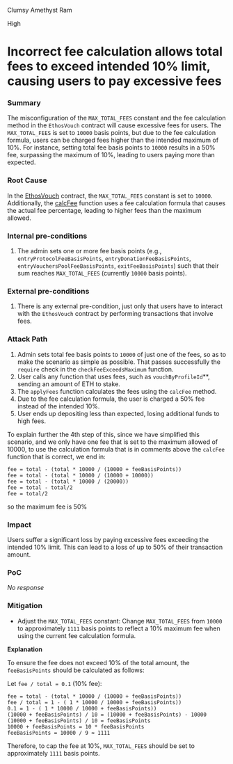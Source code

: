 Clumsy Amethyst Ram

High

# Incorrect fee calculation allows total fees to exceed intended 10% limit, causing users to pay excessive fees

### Summary

The misconfiguration of the `MAX_TOTAL_FEES` constant and the fee calculation method in the `EthosVouch` contract will cause excessive fees for users. The `MAX_TOTAL_FEES` is set to `10000` basis points, but due to the fee calculation formula, users can be charged fees higher than the intended maximum of 10%. For instance, setting total fee basis points to `10000` results in a 50% fee, surpassing the maximum of 10%, leading to users paying more than expected.


### Root Cause

In the [EthosVouch](https://github.com/sherlock-audit/2024-11-ethos-network-ii/blob/main/ethos/packages/contracts/contracts/EthosVouch.sol#L120) contract, the `MAX_TOTAL_FEES` constant is set to `10000`. Additionally, the [calcFee](https://github.com/sherlock-audit/2024-11-ethos-network-ii/blob/main/ethos/packages/contracts/contracts/EthosVouch.sol#L975-L989) function uses a fee calculation formula that causes the actual fee percentage, leading to higher fees than the maximum allowed.


### Internal pre-conditions

1. The admin sets one or more fee basis points (e.g., `entryProtocolFeeBasisPoints`, `entryDonationFeeBasisPoints`, `entryVouchersPoolFeeBasisPoints`, `exitFeeBasisPoints`) such that their sum reaches `MAX_TOTAL_FEES` (currently `10000` basis points).


### External pre-conditions

1. There is any external pre-condition, just only that users have to interact with the `EthosVouch` contract by performing transactions that involve fees.

### Attack Path

1. Admin sets total fee basis points to `10000` of just one of the fees, so as to make the scenario as simple as possible. That passes successfully the `require` check in the `checkFeeExceedsMaximum` function.
2. User calls any function that uses fees, such as `vouchByProfileId`**, sending an amount of ETH to stake.
3. The `applyFees` function calculates the fees using the `calcFee` method.
4. Due to the fee calculation formula, the user is charged a 50% fee instead of the intended 10%.
5. User ends up depositing less than expected, losing additional funds to high fees.

To explain further the 4th step of this, since we have simplified this scenario, and we only have one fee that is set to the maximum allowed of 10000, to use the calculation formula that is in comments above the `calcFee` function that is correct, we end in:

```sol
fee = total - (total * 10000 / (10000 + feeBasisPoints))
fee = total - (total * 10000 / (10000 + 10000))
fee = total - (total * 10000 / (20000))
fee = total - total/2
fee = total/2
```
so the maximum fee is 50%

### Impact

Users suffer a significant loss by paying excessive fees exceeding the intended 10% limit. This can lead to a loss of up to 50% of their transaction amount.

### PoC

_No response_

### Mitigation


- Adjust the `MAX_TOTAL_FEES` constant: Change `MAX_TOTAL_FEES` from `10000` to approximately `1111` basis points to reflect a 10% maximum fee when using the current fee calculation formula.

**Explanation**

To ensure the fee does not exceed 10% of the total amount, the `feeBasisPoints` should be calculated as follows:

Let `fee / total = 0.1` (10% fee):

```sol
fee = total - (total * 10000 / (10000 + feeBasisPoints)) 
fee / total = 1 - ( 1 * 10000 / 10000 + feeBasisPoints))
0.1 = 1 - ( 1 * 10000 / 10000 + feeBasisPoints))
(10000 + feeBasisPoints) / 10 = (10000 + feeBasisPoints) - 10000
(10000 + feeBasisPoints) / 10 = feeBasisPoints
10000 + feeBasisPoints = 10 * feeBasisPoints
feeBasisPoints = 10000 / 9 ≈ 1111
```

Therefore, to cap the fee at 10%, `MAX_TOTAL_FEES` should be set to approximately `1111` basis points.
